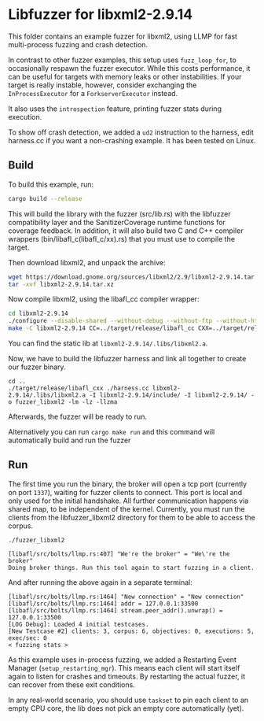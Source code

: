 # Libfuzzer for libxml2-2.9.14

This folder contains an example fuzzer for libxml2, using LLMP for fast multi-process fuzzing and crash detection.

In contrast to other fuzzer examples, this setup uses `fuzz_loop_for`, to occasionally respawn the fuzzer executor.
While this costs performance, it can be useful for targets with memory leaks or other instabilities.
If your target is really instable, however, consider exchanging the `InProcessExecutor` for a `ForkserverExecutor` instead.

It also uses the `introspection` feature, printing fuzzer stats during execution.

To show off crash detection, we added a `ud2` instruction to the harness, edit harness.cc if you want a non-crashing example.
It has been tested on Linux.

## Build

To build this example, run:

```bash
cargo build --release
```

This will build the library with the fuzzer (src/lib.rs) with the libfuzzer compatibility layer and the SanitizerCoverage runtime functions for coverage feedback.
In addition, it will also build two C and C++ compiler wrappers (bin/libafl_c(libafl_c/xx).rs) that you must use to compile the target.

Then download libxml2, and unpack the archive:
```bash
wget https://download.gnome.org/sources/libxml2/2.9/libxml2-2.9.14.tar.xz
tar -xvf libxml2-2.9.14.tar.xz
```

Now compile libxml2, using the libafl_cc compiler wrapper:

```bash
cd libxml2-2.9.14
./configure --disable-shared --without-debug --without-ftp --without-http --without-legacy --without-python LIBS='-ldl'
make -C libxml2-2.9.14 CC=../target/release/libafl_cc CXX=../target/release/libafl_cxx -j `nproc`
```

You can find the static lib at `libxml2-2.9.14/.libs/libxml2.a`.

Now, we have to build the libfuzzer harness and link all together to create our fuzzer binary.

```
cd ..
./target/release/libafl_cxx ./harness.cc libxml2-2.9.14/.libs/libxml2.a -I libxml2-2.9.14/include/ -I libxml2-2.9.14/ -o fuzzer_libxml2 -lm -lz -llzma
```

Afterwards, the fuzzer will be ready to run.

Alternatively you can run `cargo make run` and this command will automatically build and run the fuzzer

## Run

The first time you run the binary, the broker will open a tcp port (currently on port `1337`), waiting for fuzzer clients to connect. This port is local and only used for the initial handshake. All further communication happens via shared map, to be independent of the kernel. Currently, you must run the clients from the libfuzzer_libxml2 directory for them to be able to access the corpus.

```
./fuzzer_libxml2

[libafl/src/bolts/llmp.rs:407] "We're the broker" = "We\'re the broker"
Doing broker things. Run this tool again to start fuzzing in a client.
```

And after running the above again in a separate terminal:

```
[libafl/src/bolts/llmp.rs:1464] "New connection" = "New connection"
[libafl/src/bolts/llmp.rs:1464] addr = 127.0.0.1:33500
[libafl/src/bolts/llmp.rs:1464] stream.peer_addr().unwrap() = 127.0.0.1:33500
[LOG Debug]: Loaded 4 initial testcases.
[New Testcase #2] clients: 3, corpus: 6, objectives: 0, executions: 5, exec/sec: 0
< fuzzing stats >
```

As this example uses in-process fuzzing, we added a Restarting Event Manager (`setup_restarting_mgr`).
This means each client will start itself again to listen for crashes and timeouts.
By restarting the actual fuzzer, it can recover from these exit conditions.

In any real-world scenario, you should use `taskset` to pin each client to an empty CPU core, the lib does not pick an empty core automatically (yet).